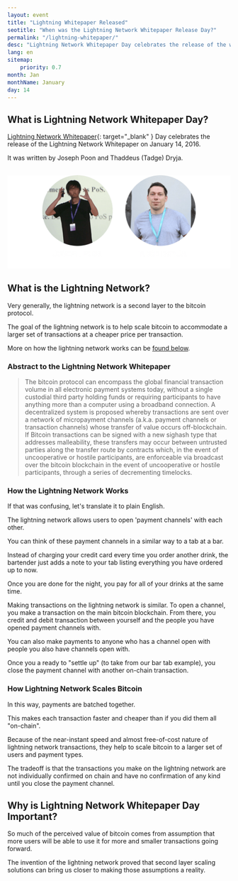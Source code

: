 ```yaml
---
layout: event
title: "Lightning Whitepaper Released"
seotitle: "When was the Lightning Network Whitepaper Release Day?"
permalink: "/lightning-whitepaper/"
desc: "Lightning Network Whitepaper Day celebrates the release of the whitepaper for the Lightning Network, bitcoin's first functioning layer two scaling solution." 
lang: en
sitemap:
    priority: 0.7
month: Jan
monthName: January
day: 14
---
```


## What is Lightning Network Whitepaper Day?

[Lightning Network Whitepaper](https://lightning.network/docs/){: target="_blank" } Day celebrates the release of the Lightning Network Whitepaper on January 14, 2016.

It was written by Joseph Poon and Thaddeus (Tadge) Dryja.

<br>
<center><img alt="Genesis Block" src="/img/poon-dryja.png" />
</center>

## What is the Lightning Network?

Very generally, the lightning network is a second layer to the bitcoin protocol. 

The goal of the lightning network is to help scale bitcoin to accommodate a larger set of transactions at a cheaper price per transaction.

More on how the lightning network works can be [found below](/#how-the-lightning-network-works).

### Abstract to the Lightning Network Whitepaper

>The bitcoin protocol can encompass the global financial transaction volume in all electronic payment systems today, without a single custodial third party holding funds or requiring participants to have anything more than a computer using a broadband connection. A decentralized system is proposed whereby transactions are sent over a network of micropayment channels (a.k.a. payment channels or transaction channels) whose transfer of value occurs off-blockchain. If Bitcoin transactions can be signed with a new sighash type that addresses malleability, these transfers may occur between untrusted parties along the transfer route by contracts which, in the event of uncooperative or hostile participants, are enforceable via broadcast over the bitcoin blockchain in the event of uncooperative or hostile participants, through a series of decrementing timelocks.

### How the Lightning Network Works

If that was confusing, let's translate it to plain English. 

The lightning network allows users to open 'payment channels' with each other. 

You can think of these payment channels in a similar way to a tab at a bar. 

Instead of charging your credit card every time you order another drink, the bartender just adds a note to your tab listing everything you have ordered up to now.

Once you are done for the night, you pay for all of your drinks at the same time. 

Making transactions on the lightning network is similar. To open a channel, you make a transaction on the main bitcoin blockchain. From there, you credit and debit transaction between yourself and the people you have opened payment channels with. 

You can also make payments to anyone who has a channel open with people you also have channels open with.  

Once you a ready to "settle up" (to take from our bar tab example), you close the payment channel with another on-chain transaction. 

### How Lightning Network Scales Bitcoin

In this way, payments are batched together.

This makes each transaction faster and cheaper than if you did them all "on-chain". 

Because of the near-instant speed and almost free-of-cost nature of lightning network transactions, they help to scale bitcoin to a larger set of users and payment types. 

The tradeoff is that the transactions you make on the lightning network are not individually confirmed on chain and have no confirmation of any kind until you close the payment channel. 

## Why is Lightning Network Whitepaper Day Important? 

So much of the perceived value of bitcoin comes from assumption that more users will be able to use it for more and smaller transactions going forward.

The invention of the lightning network proved that second layer scaling solutions can bring us closer to making those assumptions a reality.
